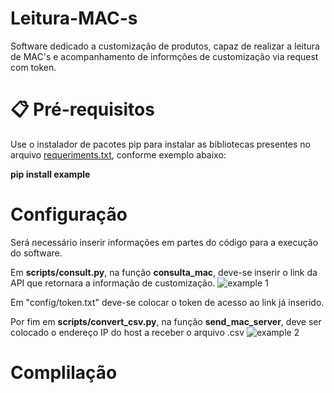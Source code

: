 # Leitura-MAC-s
Software dedicado a customização de produtos, capaz de realizar a leitura de MAC's e acompanhamento de informções de customização via request com token.

# 📋 Pré-requisitos
Use o instalador de pacotes pip para instalar as bibliotecas presentes no arquivo [requeriments.txt](https://github.com/GabrielMartinsMeira/Software_Customizado/blob/main/requirements.txt), conforme exemplo abaixo:

**pip install example**

# Configuração
Será necessário inserir informações em partes do código para a execução do software.

Em **scripts/consult.py**, na função **consulta_mac**, deve-se inserir o link da API que retornara a informação de customização.
![example 1](https://github.com/user-attachments/assets/8934daee-9c12-43b1-96bb-030bd3703972)

Em "config/token.txt" deve-se colocar o token de acesso ao link já inserido.

Por fim em **scripts/convert_csv.py**, na função **send_mac_server**, deve ser colocado o endereço IP do host a receber o arquivo .csv
![example 2](https://github.com/user-attachments/assets/31315af8-73ae-4640-8675-19e55ac2df86)

# Complilação
